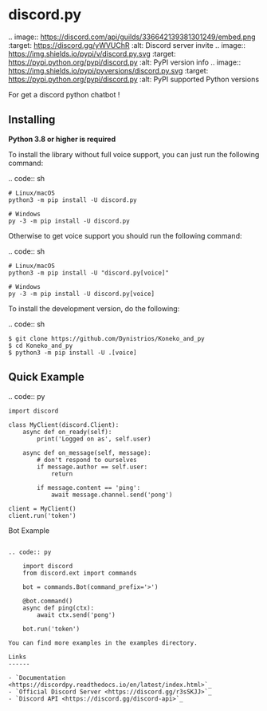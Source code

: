 discord.py
==========

.. image:: https://discord.com/api/guilds/336642139381301249/embed.png
   :target: https://discord.gg/yWVUChR
   :alt: Discord server invite
.. image:: https://img.shields.io/pypi/v/discord.py.svg
   :target: https://pypi.python.org/pypi/discord.py
   :alt: PyPI version info
.. image:: https://img.shields.io/pypi/pyversions/discord.py.svg
   :target: https://pypi.python.org/pypi/discord.py
   :alt: PyPI supported Python versions

For get a discord python chatbot !

Installing
----------

**Python 3.8 or higher is required**

To install the library without full voice support, you can just run the following command:

.. code:: sh

    # Linux/macOS
    python3 -m pip install -U discord.py

    # Windows
    py -3 -m pip install -U discord.py

Otherwise to get voice support you should run the following command:

.. code:: sh

    # Linux/macOS
    python3 -m pip install -U "discord.py[voice]"

    # Windows
    py -3 -m pip install -U discord.py[voice]


To install the development version, do the following:

.. code:: sh

    $ git clone https://github.com/Dynistrios/Koneko_and_py
    $ cd Koneko_and_py
    $ python3 -m pip install -U .[voice]


Quick Example
--------------

.. code:: py

    import discord

    class MyClient(discord.Client):
        async def on_ready(self):
            print('Logged on as', self.user)

        async def on_message(self, message):
            # don't respond to ourselves
            if message.author == self.user:
                return

            if message.content == 'ping':
                await message.channel.send('pong')

    client = MyClient()
    client.run('token')

Bot Example
~~~~~~~~~~~~~

.. code:: py

    import discord
    from discord.ext import commands

    bot = commands.Bot(command_prefix='>')

    @bot.command()
    async def ping(ctx):
        await ctx.send('pong')

    bot.run('token')

You can find more examples in the examples directory.

Links
------

- `Documentation <https://discordpy.readthedocs.io/en/latest/index.html>`_
- `Official Discord Server <https://discord.gg/r3sSKJJ>`_
- `Discord API <https://discord.gg/discord-api>`_

